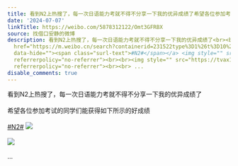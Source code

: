 ```yaml
---
title: 看到N2上热搜了，每一次日语能力考就不得不分享一下我的优异成绩了希望各位参加考试的同学们能获得如下所示的好成绩#N2# [图片][图片]
date: '2024-07-07'
linkTitle: https://weibo.com/5878312122/Omt3GFRBX
source: 找借口安静的微博
description: 看到N2上热搜了，每一次日语能力考就不得不分享一下我的优异成绩了<br><br>希望各位参加考试的同学们能获得如下所示的好成绩<br><br><a
  href="https://m.weibo.cn/search?containerid=231522type%3D1%26t%3D10%26q%3D%23N2%23"
  data-hide=""><span class="surl-text">#N2#</span></a> <img style="" src="https://tvax1.sinaimg.cn/large/006pONvQgy1hrfl75yp8wj30av0aeq44.jpg"
  referrerpolicy="no-referrer"><br><br><img style="" src="https://tvax1.sinaimg.cn/large/006pONvQgy1hrfl7ag1d5j30ab0a5q44.jpg"
  referrerpolicy="no-referrer"><br><br> ...
disable_comments: true
---
```

看到N2上热搜了，每一次日语能力考就不得不分享一下我的优异成绩了<br><br>希望各位参加考试的同学们能获得如下所示的好成绩<br><br><a href="https://m.weibo.cn/search?containerid=231522type%3D1%26t%3D10%26q%3D%23N2%23" data-hide=""><span class="surl-text">#N2#</span></a> <img style="" src="https://tvax1.sinaimg.cn/large/006pONvQgy1hrfl75yp8wj30av0aeq44.jpg" referrerpolicy="no-referrer"><br><br><img style="" src="https://tvax1.sinaimg.cn/large/006pONvQgy1hrfl7ag1d5j30ab0a5q44.jpg" referrerpolicy="no-referrer"><br><br> ...